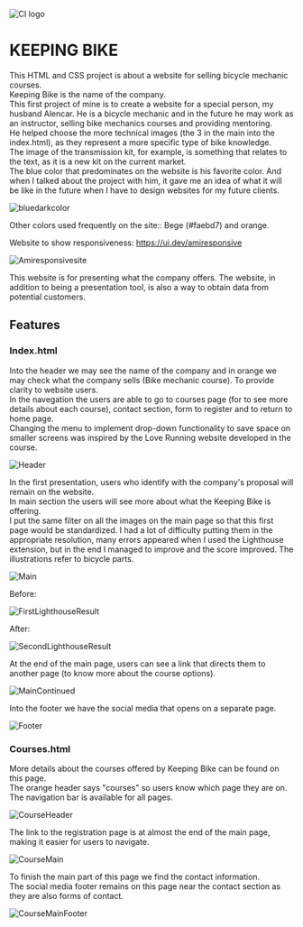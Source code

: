 ![CI logo](https://codeinstitute.s3.amazonaws.com/fullstack/ci_logo_small.png)

# KEEPING BIKE

This HTML and CSS project is about a website for selling bicycle mechanic courses.  
Keeping Bike is the name of the company.  
This first project of mine is to create a website for a special person, my husband Alencar. He is a bicycle mechanic and in the future he may work as an instructor, selling bike mechanics courses and providing mentoring.  
He helped choose the more technical images (the 3 in the main into the index.html), as they represent a more specific type of bike knowledge.  
The image of the transmission kit, for example, is something that relates to the text, as it is a new kit on the current market.  
The blue color that predominates on the website is his favorite color. And when I talked about the project with him, it gave me an idea of ​​what it will be like in the future when I have to design websites for my future clients.  

![bluedarkcolor](doc/screenshots/screenshot00.png)  

Other colors used frequently on the site:: Bege (#faebd7) and orange.  

Website to show responsiveness: https://ui.dev/amiresponsive  

![Amiresponsivesite](doc/screenshots/screenshot01.png)  

This website is for presenting what the company offers. The website, in addition to being a presentation tool, is also a way to obtain data from potential customers.  

## Features  

### Index.html  

Into the header we may see the name of the company and in orange we may check what the company sells (Bike mechanic course). To provide clarity to website users.  
In the navegation the users are able to go to courses page (for to see more details about each course), contact section, form to register and to return to home page.  
Changing the menu to implement drop-down functionality to save space on smaller screens was inspired by the Love Running website developed in the course.  

![Header](doc/screenshots/screenshot02.png)  

In the first presentation, users who identify with the company's proposal will remain on the website.  
In main section the users will see more about what the Keeping Bike is offering.  
I put the same filter on all the images on the main page so that this first page would be standardized. I had a lot of difficulty putting them in the appropriate resolution, many errors appeared when I used the Lighthouse extension, but in the end I managed to improve and the score improved.
The illustrations refer to bicycle parts.  

![Main](doc/screenshots/screenshot03.png)  

Before:  

![FirstLighthouseResult](doc/screenshots/screenshot04.png)

After:  

![SecondLighthouseResult](doc/screenshots/screenshot05.png)

At the end of the main page, users can see a link that directs them to another page (to know more about the course options).  

![MainContinued](assets/images/Screenshot%202025-01-10%20154648.png)  

Into the footer we have the social media that opens on a separate page.  

![Footer](assets/images/Screenshot%202025-01-10%20155755.png)  

### Courses.html  

More details about the courses offered by Keeping Bike can be found on this page.  
The orange header says "courses" so users know which page they are on.  
The navigation bar is available for all pages.  

![CourseHeader](assets/images/Screenshot%202025-01-10%20160516.png)  

The link to the registration page is at almost the end of the main page, making it easier for users to navigate.  

![CourseMain](assets/images/Screenshot%202025-01-10%20160548.png)  

To finish the main part of this page we find the contact information.  
The social media footer remains on this page near the contact section as they are also forms of contact.  

![CourseMainFooter](assets/images/Screenshot%202025-01-10%20163810.png)  

